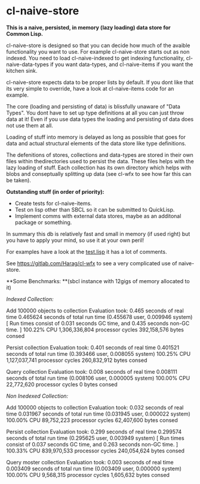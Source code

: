 # cl-naive-store
**This is a naive, persisted, in memory (lazy loading) data store for Common Lisp.**

cl-naive-store is designed so that you can decide how much of the avaible
functionality you want to use. For example cl-naive-store starts out as non
indexed. You need to load cl-naive-indexed to get indexing functionality, 
cl-naive-data-types if you want data-types, and cl-naive-items if you want the
kitchen sink.


cl-naive-store expects data to be proper lists by default. If you dont like 
that its very simple to override, have a look at cl-naive-items code for an
example.

The core (loading and persisting of data) is blissfully unaware of 
"Data Types". You dont have to set up type definitions at all you can just 
throw data at it! Even if you use data types the loading and persisting of data
does not use them at all.

Loading of stuff into memory is delayed as long as possible that goes for data 
and actual structural elements of the data store like type definitions.

The defenitions of stores, collections and data-types are stored in their own
files within thedirectories used to persist the data. These files helps with 
the lazy loading of stuff. Each collection has its own directory which helps 
with blobs and conseptually splitting up data (see cl-wfx to see how far 
this can be taken).


**Outstanding stuff (in order of priority):**
- Create tests for cl-naive-items.
- Test on lisp other than SBCL so it can be submitted to QuickLisp.
- Implement comms with external data stores, maybe as an additonal package or
something.

In summary this db is relatively fast and small in memory (if used right) but 
you have to apply your mind, so use it at your own peril!

For examples have a look at the [test.lisp](https://gitlab.com/Harag/cl-naive-store/blob/master/tests/tests.lisp)
it has a lot of comments.

See https://gitlab.com/Harag/cl-wfx to see a very complicated use of 
naive-store.

**Some Benchmarks: **(sbcl instance with 12gigs of memory allocated to it)

*Indexed Collection:*

Add 100000 objects to collection
Evaluation took:
  0.465 seconds of real time
  0.465624 seconds of total run time (0.455678 user, 0.009946 system)
  [ Run times consist of 0.031 seconds GC time, and 0.435 seconds non-GC time. ]
  100.22% CPU
  1,306,336,804 processor cycles
  392,158,576 bytes consed
  
Persist collection
Evaluation took:
  0.401 seconds of real time
  0.401521 seconds of total run time (0.393466 user, 0.008055 system)
  100.25% CPU
  1,127,037,741 processor cycles
  260,832,912 bytes consed
  
Query collection
Evaluation took:
  0.008 seconds of real time
  0.008111 seconds of total run time (0.008106 user, 0.000005 system)
  100.00% CPU
  22,772,620 processor cycles
  0 bytes consed
  
*Non Inedexed Collection:*

Add 100000 objects to collection
Evaluation took:
  0.032 seconds of real time
  0.031967 seconds of total run time (0.031945 user, 0.000022 system)
  100.00% CPU
  89,752,223 processor cycles
  62,407,600 bytes consed
  
Persist collection
Evaluation took:
  0.299 seconds of real time
  0.299574 seconds of total run time (0.295625 user, 0.003949 system)
  [ Run times consist of 0.037 seconds GC time, and 0.263 seconds non-GC time. ]
  100.33% CPU
  839,970,533 processor cycles
  240,054,624 bytes consed
  
Query moster collection
Evaluation took:
  0.003 seconds of real time
  0.003409 seconds of total run time (0.003409 user, 0.000000 system)
  100.00% CPU
  9,568,315 processor cycles
  1,605,632 bytes consed


